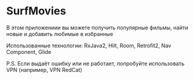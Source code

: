 # SurfMovies
<p>В этом приложениии вы можете получить популярные фильмы, найти новые и добавить любимые в избранные<p/>
<p>Использованные технологии: RxJava2, Hilt, Room, Retrofit2, Nav Component, Glide<p/>
<p>P.S. Если выдаёт ошибку или не работает, попробуйте использовать VPN (например, VPN RedCat)<p/>
